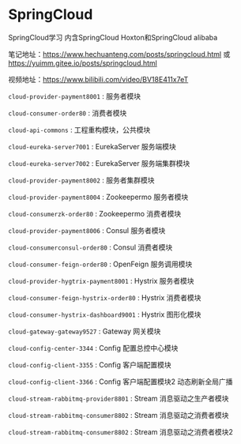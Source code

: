 # SpringCloud
SpringCloud学习
内含SpringCloud Hoxton和SpringCloud alibaba

笔记地址：https://www.hechuanteng.com/posts/springcloud.html 或 
        https://yuimm.gitee.io/posts/springcloud.html

视频地址：https://www.bilibili.com/video/BV18E411x7eT

`cloud-provider-payment8001` : 服务者模块

`cloud-consumer-order80`  : 消费者模块 

`cloud-api-commons`  : 工程重构模块，公共模块

`cloud-eureka-server7001`  : EurekaServer 服务端模块

`cloud-eureka-server7002`  : EurekaServer 服务端集群模块

`cloud-provider-payment8002`  : 服务者集群模块

`cloud-provider-payment8004`  : Zookeepermo 服务者模块

`cloud-consumerzk-order80`  : Zookeepermo 消费者模块

`cloud-provider-payment8006`  : Consul 服务者模块

`cloud-consumerconsul-order80`  : Consul 消费者模块

`cloud-consumer-feign-order80`  : OpenFeign 服务调用模块

`cloud-provider-hygtrix-payment8001`  : Hystrix 服务者模块

`cloud-consumer-feign-hystrix-order80`  : Hystrix 消费者模块

`cloud-consumer-hystrix-dashboard9001`  : Hystrix 图形化模块

`cloud-gateway-gateway9527`  : Gateway 网关模块

`cloud-config-center-3344`  : Config 配置总控中心模块

`cloud-config-client-3355`  : Config 客户端配置模块

`cloud-config-client-3366`  : Config 客户端配置模块2 动态刷新全局广播

`cloud-stream-rabbitmq-provider8801`  : Stream 消息驱动之生产者模块

`cloud-stream-rabbitmq-consumer8802`  : Stream 消息驱动之消费者模块

`cloud-stream-rabbitmq-consumer8802`  : Stream 消息驱动之消费者模块2